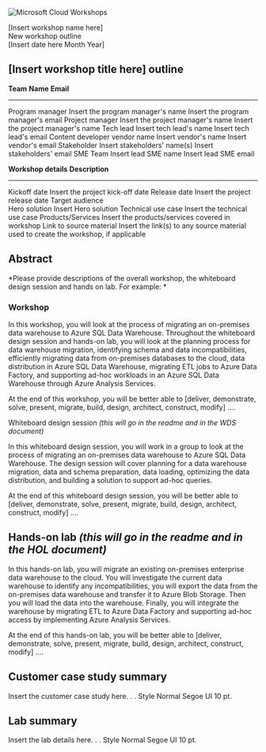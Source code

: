 ![](https://github.com/Microsoft/MCW-Template-Cloud-Workshop/raw/master/Media/ms-cloud-workshop.png "Microsoft Cloud Workshops")

<div class="MCWHeader1">
[Insert workshop name here]
</div>

<div class="MCWHeader2">
New workshop outline
</div>

<div class="MCWHeader3">
[Insert date here Month Year]
</div>

## \[Insert workshop title here\] outline

  **Team**                        **Name**                            **Email**
  ------------------------------- ----------------------------------- ------------------------------------
  Program manager                 Insert the program manager's name   Insert the program manager's email
  Project manager                 Insert the project manager's name   Insert the project manager's name
  Tech lead                       Insert tech lead's name             Insert tech lead's email
  Content developer vendor name   Insert vendor's name                Insert vendor's email
  Stakeholder                     Insert stakeholders' name(s)        Insert stakeholders' email
  SME Team                        Insert lead SME name                Insert lead SME email

  **Workshop details**      **Description**
  ------------------------- --------------------------------------------------------------------------------------
  Kickoff date              Insert the project kick-off date
  Release date              Insert the project release date
  Target audience           
  Hero solution             Insert Hero solution
  Technical use case        Insert the technical use case
  Products/Services         Insert the products/services covered in workshop
  Link to source material   Insert the link(s) to any source material used to create the workshop, if applicable

## Abstract 

*Please provide descriptions of the overall workshop, the whiteboard design session and hands on lab. For example: *

### Workshop

In this workshop, you will look at the process of migrating an on-premises data warehouse to Azure SQL Data Warehouse. Throughout the whiteboard design session and hands-on lab, you will look at the planning process for data warehouse migration, identifying schema and data incompatibilities, efficiently migrating data from on-premises databases to the cloud, data distribution in Azure SQL Data Warehouse, migrating ETL jobs to Azure Data Factory, and supporting ad-hoc workloads in an Azure SQL Data Warehouse through Azure Analysis Services.

At the end of this workshop, you will be better able to \[deliver, demonstrate, solve, present, migrate, build, design, architect, construct, modify\] ....

Whiteboard design session *(this will go in the readme and in the WDS document)*

In this whiteboard design session, you will work in a group to look at the process of migrating an on-premises data warehouse to Azure SQL Data Warehouse. The design session will cover planning for a data warehouse migration, data and schema preparation, data loading, optimizing the data distribution, and building a solution to support ad-hoc queries.

At the end of this whiteboard design session, you will be better able to \[deliver, demonstrate, solve, present, migrate, build, design, architect, construct, modify\] ....

## Hands-on lab *(this will go in the readme and in the HOL document)*

In this hands-on lab, you will migrate an existing on-premises enterprise data warehouse to the cloud. You will investigate the current data warehouse to identify any incompatibilities, you will export the data from the on-premises data warehouse and transfer it to Azure Blob Storage. Then you will load the data into the warehouse. Finally, you will integrate the warehouse by migrating ETL to Azure Data Factory and supporting ad-hoc access by implementing Azure Analysis Services.

At the end of this hands-on lab, you will be better able to \[deliver, demonstrate, solve, present, migrate, build, design, architect, construct, modify\] ....

## Customer case study summary

Insert the customer case study here. . . Style Normal Segoe UI 10 pt.

## Lab summary

Insert the lab details here. . . Style Normal Segoe UI 10 pt.

